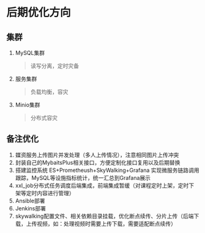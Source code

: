 # 后期优化方向
## 集群
1. MySQL集群
   > 读写分离，定时灾备
2. 服务集群
   > 负载均衡，容灾
3. Minio集群
   > 分布式容灾
   > 
## 备注优化
1. 媒资服务上传图片并发处理（多人上传情况），注意相同图片上传冲突
2. 封装自己的MybaitsPlus相关接口，方便定制化接口复用以及后期替换
3. 搭建监控系统 ES+Prometheush+SkyWalking+Grafana 实现微服务链路调用跟踪，MySQL等设施指标统计，统一汇总到Grafana展示
4. xxl_job分布式任务调度后端集成，前端集成暂缓（对课程定时上架，定时下架等定时内容进行管理）
5. Ansible部署
6. Jenkins部署
7. skywalking配置文件、相关依赖目录挂载，优化断点续传、分片上传（后端下载，上传视频，如：处理视频时需要上传下载，需要适配断点续传）